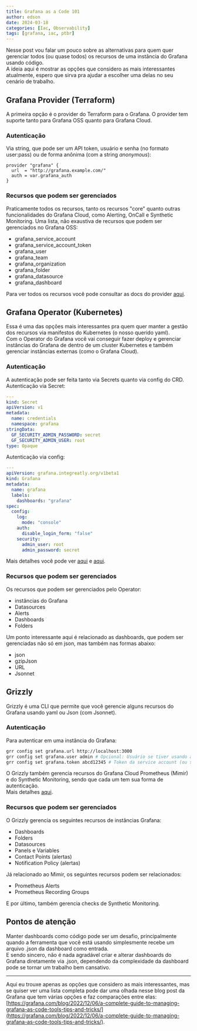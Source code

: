```yaml
---
title: Grafana as a Code 101 
author: edson
date: 2024-03-18
categories: [Iac, Observability]
tags: [grafana, iac, ptbr]
---
```


Nesse post vou falar um pouco sobre as alternativas para quem quer gerenciar todos (ou quase todos) os recursos de uma instância do Grafana usando código.   
A ideia aqui é mostrar as opções que considero as mais interessantes atualmente, espero que sirva pra ajudar a escolher uma delas no seu cenário de trabalho.

## Grafana Provider (Terraform)

A primeira opção é o provider do Terraform para o Grafana. O provider tem suporte tanto para Grafana OSS quanto para Grafana Cloud.

### Autenticação

Via string, que pode ser um API token, usuário e senha (no formato user:pass) ou de forma anônima (com a string *anonymous*):

```
provider "grafana" {
  url  = "http://grafana.example.com/"
  auth = var.grafana_auth
}
```

### Recursos que podem ser gerenciados

Praticamente todos os recursos, tanto os recursos "core" quanto outras funcionalidades do Grafana Cloud, como Alerting, OnCall e Synthetic Monitoring.
Uma lista, não exaustiva de recursos que podem ser gerenciados no Grafana OSS:
* grafana_service_account
* grafana_service_account_token
* grafana_user
* grafana_team
* grafana_organization
* grafana_folder
* grafana_datasource
* grafana_dashboard

Para ver todos os recursos você pode consultar as docs do provider [aqui](https://registry.terraform.io/providers/grafana/grafana/latest/docs).


## Grafana Operator (Kubernetes)
Essa é uma das opções mais interessantes pra quem quer manter a gestão dos recursos via manifestos do Kubernetes (o nosso querido yaml).   
Com o Operator do Grafana você vai conseguir fazer deploy e gerenciar instâncias do Grafana de dentro de um cluster Kubernetes e também gerenciar instâncias externas (como o Grafana Cloud).


### Autenticação
A autenticação pode ser feita tanto via Secrets quanto via config do CRD.   
Autenticação via Secret:

```yaml
---
kind: Secret
apiVersion: v1
metadata:
  name: credentials
  namespace: grafana
stringData:
  GF_SECURITY_ADMIN_PASSWORD: secret
  GF_SECURITY_ADMIN_USER: root
type: Opaque
```

Autenticação via config:
```yaml
---
apiVersion: grafana.integreatly.org/v1beta1
kind: Grafana
metadata:
  name: grafana
  labels:
    dashboards: "grafana"
spec:
  config:
    log:
      mode: "console"
    auth:
      disable_login_form: "false"
    security:
      admin_user: root
      admin_password: secret
```
Mais detalhes você pode ver [aqui](https://grafana.github.io/grafana-operator/docs/examples/credential_secret/readme/) e [aqui](https://grafana.github.io/grafana-operator/docs/examples/credential_config/readme/).


### Recursos que podem ser gerenciados

Os recursos que podem ser gerenciados pelo Operator:
* instâncias do Grafana
* Datasources
* Alerts
* Dashboards
* Folders


Um ponto interessante aqui é relacionado as dashboards, que podem ser gerenciadas não só em json, mas também nas formas abaixo:
* json
* gzipJson
* URL
* Jsonnet

## Grizzly

Grizzly é uma CLI que permite que você gerencie alguns recursos do Grafana usando yaml ou Json (com Jsonnet).

### Autenticação

Para autenticar em uma instância do Grafana:
```bash
grr config set grafana.url http://localhost:3000 
grr config set grafana.user admin # Opcional: Usuário se tiver usando autenticação básica
grr config set grafana.token abcd12345 # Token da service account (ou senha se usar autenticação básica)
```

O Grizzly também gerencia recursos do Grafana Cloud Prometheus (Mimir) e do Synthetic Monitoring, sendo que cada um tem sua forma de autenticação.     
Mais detalhes [aqui](https://grafana.github.io/grizzly/configuration/).


### Recursos que podem ser gerenciados

O Grizzly gerencia os seguintes recursos de instâncias Grafana:
* Dashboards
* Folders
* Datasources
* Panels e Variables
* Contact Points (alertas)
* Notification Policy (alertas)

Já relacionado ao Mimir, os seguintes recursos podem ser relacionados:
* Prometheus Alerts
* Prometheus Recording Groups

E por último, também gerencia checks de Synthetic Monitoring.


## Pontos de atenção

Manter dashboards como código pode ser um desafio, principalmente quando a ferramenta que você está usando simplesmente recebe um arquivo .json da dashboard como entrada.    
E sendo sincero, não é nada agradável criar e alterar dashboards do Grafana diretamente via .json, dependendo da complexidade da dashboard pode se tornar um trabalho bem cansativo.


---

Aqui eu trouxe apenas as opções que considero as mais interessantes, mas se quiser ver uma lista completa pode dar uma olhada nesse blog post da Grafana que tem várias opções e faz comparações entre elas: [https://grafana.com/blog/2022/12/06/a-complete-guide-to-managing-grafana-as-code-tools-tips-and-tricks/](https://grafana.com/blog/2022/12/06/a-complete-guide-to-managing-grafana-as-code-tools-tips-and-tricks/).



